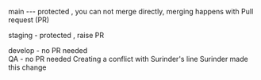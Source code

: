  main --- protected , you can not merge directly, merging happens with 
 Pull request (PR)
 
staging - protected , raise  PR 

develop - no PR needed  
QA - no PR needed
Creating a conflict with Surinder's line
Surinder made this change

